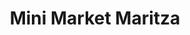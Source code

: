---
title: "Mini Market Maritza"
url: /san-francisco-de-macoris/mini-market-maritza/
shop: comodidad
---